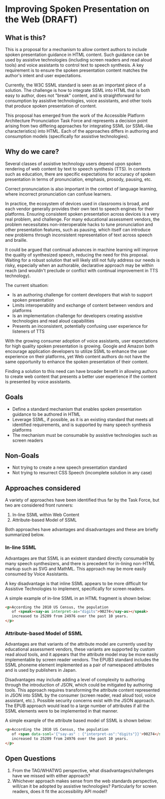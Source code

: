 # Improving Spoken Presentation on the Web (DRAFT)

## What is this?

This is a proposal for a mechanism to allow content authors to include spoken presentation
guidance in HTML content.  Such guidance can be used by assistive technologies (including screen readers and read aloud tools) and voice assistants to control text to speech synthesis. A key requirement is to ensure the spoken presentation content matches the author's intent and user expectations.

Currently, the W3C SSML standard is seen as an important piece of a solution. The challenge is
how to integrate SSML into HTML that is both easy to author, does not "break" content, and is straightforward for consumption by assistive technologies, voice assistants, and other tools
that produce spoken presentation of content.

This proposal has emerged from the work of the Accessible Platform Architecture Pronunciation
Task Force and represents a decision point arising from two differing approaches for integrating SSML (or SSML-like characteristics) into HTML.  Each of the approaches differs in authoring and consumption models (specifically for assistive technologies).

## Why do we care?

Several classes of assistive technology users depend upon spoken rendering of web content by
text to speech synthesis (TTS).  In contexts such as education, there are specific expectations for
accuracy of spoken presentation in terms of pronunciation, emphasis, prosody, pausing, etc. 

Correct pronunciation is also important in the context of language learning, where incorrect pronunciation can confuse learners.

In practice, the ecosystem of devices used in classrooms is broad, and each vendor generally provides their own text to speech engines for their platforms.  Ensuring consistent spoken presentation across devices is a very real problem, and challenge. For many educational assessment vendors, the problem necessitates non-interoperable hacks to tune pronunciation and other presentation features, such as pausing, which itself can introduce new problems through inconsistent representation of text across speech and braille.

It could be argued that continual advances in machine learning will improve the quality of synthesized speech, reducing the need for this proposal. Waiting for a robust solution that will likely still not fully address our needs is risky, especially when an authorable, declarative approach may be within reach (and wouldn't preclude or conflict with continual improvement in TTS technology). 

The current situation:  

* Is an authoring challenge for content developers that wish to support spoken presentation
* Limits interoperability and exchange of content between vendors and platforms
* Is an implementation challenge for developers creating assistive technologies and read aloud capabilities
* Presents an inconsistent, potentially confusing user experience for listeners of TTS 

With the growing consumer adoption of voice assistants, user expectations for high quality spoken presentation is growing.  Google and Amazon both encourage application developers to utilize SSML to enhance the user experience on their platforms, yet Web content authors do not have the same opportunity to enhance the spoken presentation of their content.

Finding a solution to this need can have broader benefit in allowing authors to create web content that presents a better user experience if the content is presented by voice assistants. 

## Goals

* Define a standard mechanism that enables spoken presentation guidance to be authored in HTML
* Leverage SSML, if possible, as it is an existing standard that meets all identified requirements, and is supported by many speech synthesis platforms
* The mechanism must be consumable by assistive technologies such as screen readers

## Non-Goals

* Not trying to create a new speech presentation standard
* Not trying to resurrect CSS Speech (incomplete solution in any case)

## Approaches considered

A variety of approaches have been identified thus far by the Task Force, but two are considered front runners:

1. In-line SSML within Web Content
2. Attribute-based Model of SSML

Both approaches have advantages and disadvantages and these are  briefly summarized below.

### In-line SSML

Advantages are that SSML is an existent standard directly consumable by many speech synthesizers, and there is precedent for in-lining non-HTML markup such as SVG and MathML. This approach may be more easily consumed by Voice Assistants.

A key disadvantage is that inline SSML appears to be more difficult for Assistive Technologies to implement, specifically for screen readers.

A simple example of in-line SSML in an HTML fragment is shown below:

``` HTML
<p>According the 2010 US Census, the population 
   of <speak><say-as interpret-as="digits">90274</say-as></speak>
   increased to 25209 from 24976 over the past 10 years.
</p>
```

### Attribute-based Model of SSML

Advantages are that variants of the attribute model are currently used by educational assessment vendors, these variants are supported by custom read aloud tools, and it appears that the attribute model may be more easily implementable by screen reader vendors. The EPUB3 standard includes the SSML phoneme element implemented as a pair of namespaced attributes and is used by publishers in Japan.

Disadvantages may include adding a level of complexity to authoring through the introduction of JSON, which could be mitigated by authoring tools. This approach requires transforming the attribute content represented in JSON into SSML by the consumer (screen reader, read aloud tool, voice assistant, etc.). Possible security concerns exist with the JSON approach.  The EPUB approach would lead to a large number of attributes if all the SSML elements were to be implemented in that manner.

A simple example of the attribute based model of SSML is shown below:

``` HTML
<p>According the 2010 US Census, the population
   of <span data-ssml='{"say-as" : {"interpret-as":"digits"}}'>90274</span>
   increased to 25209 from 24976 over the past 10 years.
</p>
```

## Open Questions

1. From the TAG/WHATWG perspective,  what disadvantages/challenges have we missed with either approach?
2. Whichever approach makes sense from the web standards perspective, will/can it be adopted by assistive technologies? Particularly for screen readers, does it fit the accessibility API model?




